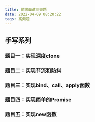 ```yaml
---
title: 前端面试高频题
date: 2022-04-09 08:20:22
tags: 高频题
---
```


## 手写系列

### 题目一：实现深度clone

### 题目二：实现节流和防抖

### 题目三：实现bind、call、apply函数

### 题目四：实现简单的Promise

### 题目五：实现new函数